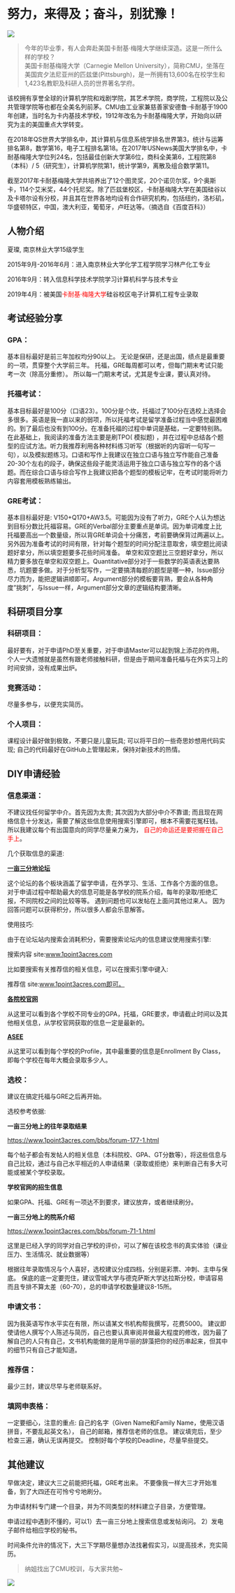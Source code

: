 <br>

# 努力，来得及；奋斗，别犹豫！

![](https://dvkunion.oss-cn-shanghai.aliyuncs.com/img/640.jpeg)

> 今年的毕业季，有人会奔赴美国卡耐基·梅隆大学继续深造。这是一所什么样的学校？  
> 美国卡耐基梅隆大学（Carnegie Mellon University），简称CMU，坐落在美国宾夕法尼亚州的匹兹堡(Pittsburgh)，是一所拥有13,600名在校学生和1,423名教职及科研人员的世界著名学府。
>
该校拥有享誉全球的计算机学院和戏剧学院，其艺术学院，商学院，工程院以及公共管理学院等也都在全美名列前茅。CMU由工业家兼慈善家安德鲁·卡耐基于1900年创建，当时名为卡内基技术学校，1912年改名为卡耐基梅隆大学，开始向以研究为主的美国重点大学转变。
>
在2018年QS世界大学排名中，其计算机与信息系统学排名世界第3，统计与运筹排名第8，数学第16，电子工程排名第18。在2017年USNews美国大学排名中，卡耐基梅隆大学位列24名，包括最佳创新大学第6位，商科全美第6，工程院第8（本科）/
5（研究生），计算机学院第1，统计学第9，离散及组合数学第11。
>
截至2017年卡耐基梅隆大学共培养出了12个图灵奖，20个诺贝尔奖，9个奥斯卡，114个艾米奖，44个托尼奖。除了匹兹堡校区，卡耐基梅隆大学在美国硅谷以及卡塔尔设有分校，并且其在世界各地均设有合作研究机构，包括纽约，洛杉矶，华盛顿特区，中国，澳大利亚，葡萄牙，卢旺达等。（摘选自《百度百科》）

## 人物介绍

夏璨, 南京林业大学15级学生

2015年9月-2016年6月：进入南京林业大学化学工程学院学习林产化工专业

2016年9月：转入信息科学技术学院学习计算机科学与技术专业

2019年4月：被美国<font color="red">卡耐基·梅隆大学</font>硅谷校区电子计算机工程专业录取

## 考试经验分享

### GPA：

基本目标最好是前三年加权均分90以上。 无论是保研，还是出国，绩点是最重要的一项，贯穿整个大学前三年。 托福，GRE每周都可以考，但每门期末考试只能考一次（除高分重修）。 所以每一门期末考试，尤其是专业课，要认真对待。

### 托福考试：

基本目标最好是100分（口语23）。100分是个坎，托福过了100分在选校上选择会多很多。英语是我一直以来的弱项，所以托福考试是留学准备过程当中感觉最困难的。到了最后也没有到100分。在准备托福的过程中单词是基础，一定要特别熟。在此基础上，我阅读的准备方法主要是刷TPO(
模拟题)
，并在过程中总结各个题型的应试方法。听力我推荐利用各种材料练习听写（根据听的内容听一句写一句），以及模拟题练习。口语和写作上我建议在独立口语与独立写作能自己准备20-30个左右的段子，确保这些段子能灵活运用于独立口语与独立写作的各个话题。而在综合口语与综合写作上我建议把各个题型的模板记牢，在考试时能将听力内容套用模板熟练输出。

### GRE考试：

基本目标最好是:
V150+Q170+AW3.5。可能因为没有了听力，GRE个人认为想达到目标分数比托福容易。GRE的Verbal部分主要重点是单词。因为单词难度上比托福要高出一个数量级，所以背GRE单词会十分痛苦，考前要确保背过两遍以上。另外因为准备考试的时间有限，针对每个题型的时间分配注意取舍，填空题比阅读题好拿分，所以填空题要多花些时间准备。
单空和双空题比三空题好拿分，所以精力要多放在单空和双空题上。Quantitative部分对于一些数学的英语表达要熟悉，坑题要多做。对于分析型写作，一定要搞清每题的题型是哪一种，Issue部分尽力而为，能把逻辑讲顺即可。Argument部分的模板要背熟，要会从各种角度”挑刺”，与Issue一样，Argument部分文章的逻辑结构要清晰。

## 科研项目分享

### 科研项目：

最好要有，对于申请PhD至关重要，对于申请Master可以起到锦上添花的作用。 个人一大遗憾就是虽然有跟老师接触科研，但是由于期间准备托福与在外实习上的时间安排，没有成果出炉。

### 竞赛活动：

尽量多参与，以便充实简历。

### 个人项目：

课程设计最好做到极致，不要只是儿童玩具; 可以将平日的一些奇思妙想用代码实现; 自己的代码最好在GitHub上管理起来，保持对新技术的热情。

## DIY申请经验

### 信息渠道：

不建议找任何留学中介。首先因为太贵; 其次因为大部分中介不靠谱; 而且现在网络信息十分发达，需要了解这些信息使用搜索引擎即可，根本不需要花冤枉钱。 所以我建议每个有出国意向的同学尽量亲力亲为，<font color="red">
自己的命运还是要把握在自己手上</font>。

几个获取信息的渠道:

**[一亩三分地论坛](https://www.1point3acres.com/bbs/)**

这个论坛的各个板块涵盖了留学申请，在外学习、生活、工作各个方面的信息。 对于申请过程中帮助最大的信息可能是各学校的院系介绍，每年的录取/拒绝汇报，不同院校之间的比较等等。 遇到问题也可以发帖在上面问其他过来人。
因为回答问题可以获得积分，所以很多人都会乐意解答。

使用技巧:

由于在论坛站内搜索会消耗积分，需要搜索论坛内的信息建议使用搜索引擎:

搜索内容 site:www.1point3acres.com

比如要搜索有关推荐信的相关信息，可以在搜索引擎中键入:

推荐信 site:www.1point3acres.com即可。

**[各院校官网]()**

从这里可以看到各个学校不同专业的GPA，托福，GRE要求，申请截止时间以及其他相关信息，从学校官网获取的信息一定是最新的。

**[ASEE](http://profiles.asee.org/)**

从这里可以看到每个学校的Profile，其中最重要的信息是Enrollment By Class，即每个学校在每年大概会录取多少人。

### 选校：

建议在搞定托福与GRE之后再开始。

选校参考依据:

**一亩三分地上的往年录取结果**

https://www.1point3acres.com/bbs/forum-177-1.html

每个帖子都会有发帖人的相关信息（本科院校、GPA、GT分数等），将这些信息与自己比较，通过与自己水平相近的人申请结果（录取或拒绝）来判断自己有多大可能或被某个学校录取。

**学校官网的招生信息**

如果GPA、托福、GRE有一项达不到要求，建议放弃，或者继续刷分。

**一亩三分地上的院系介绍**

https://www.1point3acres.com/bbs/forum-71-1.html

这里是已经入学的同学对自己学校的评价，可以了解在该校念书的真实体验（课业压力、生活情况、就业数据等）

根据往年录取情况与个人喜好，选校建议分成四档，分别是彩票、冲刺、主申与保底。 保底的底一定要兜住，建议雪城大学与德克萨斯大学达拉斯分校，申请容易而且专排不算太差（60-70），总的申请学校数量建议8-15所。

### 申请文书：

因为我英语写作水平实在有限，所以请某文书机构帮我撰写，花费5000。
建议即使请他人撰写个人陈述与简历，自己也要认真审阅并做最大程度的修改，因为最了解自己的人只有自己，文书机构能做的是用华丽的辞藻把你的经历串起来，但其中的细节只有自己才能知道。

### 推荐信：

最少三封，建议尽早与老师联系好。

### 填网申表格：

一定要细心，注意的重点: 自己的名字（Given Name和Family Name，使用汉语拼音，不要乱起英文名）， 自己的邮箱，推荐信老师的信息。 建议填完后，至少检查三遍，确认无误再提交。
控制好每个学校的Deadline，尽量早些提交。

## 其他建议

早做决定，建议大三之前能把托福，GRE考出来。 不要像我一样大三才开始准备，到了大四还在可怜兮兮地刷分。

为申请材料专门建一个目录，并为不同类型的材料建立子目录，方便管理。

申请过程中遇到不懂的，可以1）去一亩三分地上搜索信息或发帖询问。 2）发电子邮件给相应学校的秘书。

时间条件允许的情况下，大三下学期尽量想办法找暑假实习，以提高技术，充实简历。

> 纳姐找出了CMU校训，与大家共勉~

![](https://dvkunion.oss-cn-shanghai.aliyuncs.com/img/641.png)
